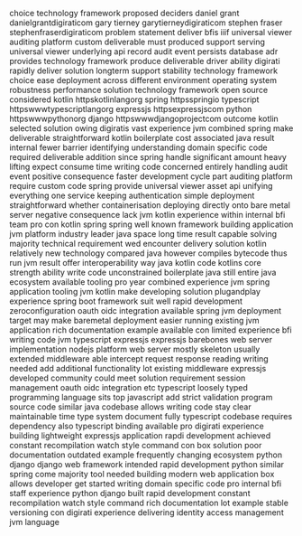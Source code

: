 choice technology framework proposed deciders daniel grant danielgrantdigiraticom gary tierney garytierneydigiraticom stephen fraser stephenfraserdigiraticom problem statement deliver bfis iiif universal viewer auditing platform custom deliverable must produced support serving universal viewer underlying api record audit event persists database adr provides technology framework produce deliverable driver ability digirati rapidly deliver solution longterm support stability technology framework choice ease deployment across different environment operating system robustness performance solution technology framework open source considered kotlin httpskotlinlangorg spring httpsspringio typescript httpswwwtypescriptlangorg expressjs httpsexpressjscom python httpswwwpythonorg django httpswwwdjangoprojectcom outcome kotlin selected solution owing digiratis vast experience jvm combined spring make deliverable straightforward kotlin boilerplate cost associated java result internal fewer barrier identifying understanding domain specific code required deliverable addition since spring handle significant amount heavy lifting expect consume time writing code concerned entirely handling audit event positive consequence faster development cycle part auditing platform require custom code spring provide universal viewer asset api unifying everything one service keeping authentication simple deployment straightforward whether containerisation deploying directly onto bare metal server negative consequence lack jvm kotlin experience within internal bfi team pro con kotlin spring spring well known framework building application jvm platform industry leader java space long time result capable solving majority technical requirement wed encounter delivery solution kotlin relatively new technology compared java however compiles bytecode thus run jvm result offer interoperability way java kotlin code kotlins core strength ability write code unconstrained boilerplate java still entire java ecosystem available tooling pro year combined experience jvm spring application tooling jvm kotlin make developing solution plugandplay experience spring boot framework suit well rapid development zeroconfiguration oauth oidc integration available spring jvm deployment target may make baremetal deployment easier running existing jvm application rich documentation example available con limited experience bfi writing code jvm typescript expressjs expressjs barebones web server implementation nodejs platform web server mostly skeleton usually extended middleware able intercept request response reading writing needed add additional functionality lot existing middleware expressjs developed community could meet solution requirement session management oauth oidc integration etc typescript loosely typed programming language sits top javascript add strict validation program source code similar java codebase allows writing code stay clear maintainable time type system document fully typescript codebase requires dependency also typescript binding available pro digirati experience building lightweight expressjs application rapdi development achieved constant recompilation watch style command con box solution poor documentation outdated example frequently changing ecosystem python django django web framework intended rapid development python similar spring come majority tool needed building modern web application box allows developer get started writing domain specific code pro internal bfi staff experience python django built rapid development constant recompilation watch style command rich documentation lot example stable versioning con digirati experience delivering identity access management jvm language